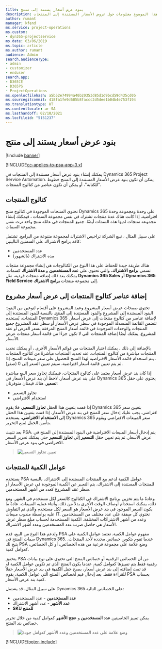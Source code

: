 ```yaml
---
title: بنود عرض أسعار يستند إلى منتج
description: يقدم هذا الموضوع معلومات حول عروض الأسعار المستندة إلى المنتجات.
author: rumant
manager: kfend
ms.service: project-operations
ms.custom:
- dyn365-projectservice
ms.date: 03/06/2019
ms.topic: article
ms.author: rumant
audience: Admin
search.audienceType:
- admin
- customizer
- enduser
search.app:
- D365CE
- D365PS
- ProjectOperations
ms.openlocfilehash: a5b52e74994a40b20353d85d1d9bcd59d435cd0b
ms.sourcegitcommit: 418fa1fe9d605b8faccc2d5dee1b04b4e753f194
ms.translationtype: HT
ms.contentlocale: ar-SA
ms.lasthandoff: 02/10/2021
ms.locfileid: "5151237"
---
```

# <a name="product-based-quote-lines"></a>بنود عرض أسعار يستند إلى منتج

[!include [banner](../includes/psa-now-project-operations.md)]

[!INCLUDE[cc-applies-to-psa-app-3.x](../includes/cc-applies-to-psa-app-3x.md)]


يمكنك إنشاء بنود عرض أسعار مستندة إلى المنتجات في Dynamics 365 Project Service Automation. يمكن أن تكون بنود عرض الأسعار المستندة إلى المنتج خطوط "للكتابة"، أو يمكن أن تكون عناصر من كتالوج المنتجات.

## <a name="product-catalog"></a>كتالوج المنتجات

تحتوي المنتجات الموجودة في كتالوج منتج Dynamics 365 على وحدة ومجموعة وحدة افتراضية. إذا كانت هناك عدة منتجات تشترك في نفس مجموعة السمات ، فيمكنك إنشاء مجموعة منتجات لديها هذه السمات أيضًا. جميع المنتجات في عائلة منتج واحد ترث نفس مجموعة السمات.

على سبيل المثال ، تبيع الشركة تراخيص الاشتراك لمجموعة متنوعة من البرامج. تشتمل كافة برامج الاشتراك على السمتين التاليتين:

- عدد المستخدمين 
- مدة الاشتراك (بالشهور)

هناك طريقة جيدة للحفاظ على هذا النوع من الكتالوجات هي إنشاء مجموعة منتجات تسمى **برامج الاشتراك**، والتي تحتوي على **عدد المستخدمين** و **مدة الاشتراك** كسمات. يمكنك بعد ذلك إضافة منتجات فردية، مثل **Dynamics 365 Sales** أو **Dynamics 365 Field Service** إلى مجموعة منتجات **برامج الاشتراك**.

## <a name="adding-product-catalog-items-to-a-project-quote"></a>إضافة عناصر كتالوج المنتجات إلى عرض أسعار مشروع

تحتوي صفحات عرض أسعار المشروع وعقد المشروع على أقسام لنوعين من البنود: البنود المستندة إلى المشروع والبنود المستندة إلى المنتج. بالنسبة للبنود المستندة إلى المنتجات، يُستخدم Dynamics 365 لإضافة عناصر من كتالوج منتجات إلى عرض أسعار. تتضمن القائمة المنسدلة الموجودة في سطر عرض الأسعار أو سطر عقد المشروع جميع المنتجات والوحدات الموجودة في قائمة أسعار المنتج المرفقة بسعر العرض أو عقد المشروع. يمكنك أيضًا إضافة المنتجات التي لا تكون جزءًا من قائمة أسعار منتجات عرض الأسعار.

بالإضافة إلى ذلك ، يمكنك اختيار المنتجات من قوائم الأسعار الأخرى ، أو يمكنك تحديد المنتجات مباشرة من كتالوج المنتجات. عند تحديد المنتجات مباشرةً من كتالوج المنتجات ، يتم استخدام قائمة الأسعار الافتراضية لهذا المنتج للحصول على سعر مبيعات المنتج. إذا لم يتم تعيين قائمة أسعار افتراضية، سيتم تعيين السعر إلى 0 (صفر).

إذا كان بند عرض أسعار يعتمد على كتالوج المنتجات، فيمكنك تجاوز سعر البيع مباشرة على بند عرض أسعار. لاحظ أن بند عرض الأسعار في Dynamics 365 يحتوي على حقل **تسعير**. هناك قيمتان متوفرتان:

- تجاوز التسعير  
- استخدام الافتراضي

إذا قمت بتعيين هذا الحقل **تجاوز التسعير**، فلا يقوم Dynamics 365 بتعيين سعر افتراضي. يجب عليك إدخال سعر للمنتج في بند عرض الأسعار. إذا قمت بتعيين هذا الحقل إلى **الاستخدام الافتراضي**، يستخدم Dynamics 365 سعر المبيعات الافتراضي ويقوم بتأمين الحقل لمنع التحرير.

بعد تثبيت PSA، يتم إدخال أسعار المبيعات الافتراضية في البنود المستندة إلى المنتج في عرض الأسعار. ثم يتم تعيين حقل **التسعير** إلى **تجاوز التسعير** حتى يمكنك تحرير السعر الافتراضي في بنود عرض الأسعار.

> ![تعيين تجاوز التسعير](media/basic-guide-10.png)
 
## <a name="quantity-factors-for-products"></a>عوامل الكمية للمنتجات

يستخدم PSA عوامل الكمية لدعم بيع المنتجات المستندة إلى الاشتراك. بالنسبة للمنتجات المستندة إلى الاشتراك، يتم التعبير عن الكمية الموجودة في عرض الأسعار أو سطر عقد المشروع كعدد من أشهر المستخدمين.

وعادةً ما يتم تخزين برنامج الاشتراك في الكتالوج كالسعر لكل مستخدم في الشهر. ومع ذلك، يمكنك استخدام أوصاف الوقت الأخرى بدلا من ذلك. وأثناء عمليه المبيعات، عادةً ما يكون السعر الموجود في بند عرض الأسعار هو السعر لكل مستخدم والذي تم التفاوض عليه بواسطة مندوب مبيعات IT. تحتوي كل صفقة على عدد مختلف من المستخدمين وعدد من أشهر الاشتراكات المختلفة. الكمية المستخدمة لحساب مبلغ سطر عرض الأسعار هي حاصل ضرب عدد المستخدمين وعدد أشهر الاشتراك.

ولدعم هذا النوع من البيع، قدم PSA مفهوم عوامل الكمية. تعتمد عوامل الكمية على سمات المنتج في Dynamics 365. عندما تقوم بتكوين خصائص محددة لأحد المنتجات، يتيح لك PSA وضع علامة على مجموعة فرعية من هذه الخصائص، أو كل الخصائص، كعوامل كمية.

يتحقق PSA من أن الخصائص الرقمية أو خصائص المنتج التي تحتوي على نوع بيانات رقمية فقط يتم تمييزها كعوامل كمية. عندما يكون المنتج الذي تم تكوين عوامل الكمية له قد تمت إضافته إلى بند عرض أسعار، يصبح حقل **الكمية** في بند عرض الأسعار حقلاً للقراءة فقط. بعد إدخال قيم لخصائص المنتج التي عوامل الكمية، يقوم PSA بحساب كمية بند عرض الأسعار.

على سبيل المثال، قد يشتمل Dynamics 365 على الخصائص التالية: 

- **عدد المستخدمين** - عدد المستخدمين 
- **عدد الأشهر** - عدد أشهر الاشتراك
- **SKU للمنتج** 

يمكن تمييز الخاصيتين **عدد المستخدمين** و **عجج الأشهر** كعوامل كمية من خلال تحرير خصائص بند المنتج. 

> ![وضع علامة على عدد المستخدمين وعدد الأشهر كعوامل جودة](media/basic-guide-11.png)
 


[!INCLUDE[footer-include](../includes/footer-banner.md)]